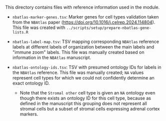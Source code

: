 This directory contains files with reference information used in the module.

* `nbatlas-marker-genes.tsv`: Marker genes for cell types validation taken from the `NBAtlas` paper (<https://doi.org/10.1016/j.celrep.2024.114804>).
This file was created with `../scripts/setup/prepare-nbatlas-gene-lists.R`

* `nbatlas-label-map.tsv`: TSV mapping corresponding `NBAtlas` reference labels at different labels of organization between the main labels and "immune zoom" labels.
This file was manually created based on information in the `NBAtlas` manuscript.

* `nbatlas-ontology-ids.tsv`: TSV with presumed ontology IDs for labels in the `NBAtlas` reference.
This file was manually created; `NA` values represent cell types for which we could not confidently determine an exact ontology ID.
  * Note that the `Stromal other` cell type is given an `NA` ontology even though there exists an ontology ID for this cell type, because as defined in the manuscript this grouping does not represent all stromal cells but a subset of stromal cells expressing adrenal cortex markers.
